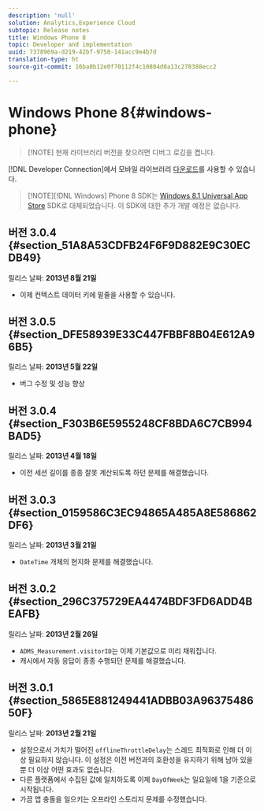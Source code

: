 ```yaml
---
description: 'null'
solution: Analytics,Experience Cloud
subtopic: Release notes
title: Windows Phone 8
topic: Developer and implementation
uuid: 7378969a-d219-42bf-9750-141acc9e4b7d
translation-type: ht
source-git-commit: 16ba0b12e0f70112f4c10804d0a13c278388ecc2

---
```



# Windows Phone 8{#windows-phone}

> [!NOTE] 현재 라이브러리 버전을 찾으려면 디버그 로깅을 켭니다.

[!DNL Developer Connection]에서 모바일 라이브러리 [다운로드](https://marketing.adobe.com/developer/get-started/mobile/c-measuring-mobile-applications)를 사용할 수 있습니다.

> [!NOTE][!DNL Windows] Phone 8 SDK는 [Windows 8.1 Universal App Store](../appmeasurement-release-notes/c-release-notes-winu.md) SDK로 대체되었습니다. 이 SDK에 대한 추가 개발 예정은 없습니다.

## 버전 3.0.4 {#section_51A8A53CDFB24F6F9D882E9C30ECDB49}

릴리스 날짜: **2013년 8월 21일**

* 이제 컨텍스트 데이터 키에 밑줄을 사용할 수 있습니다.

## 버전 3.0.5 {#section_DFE58939E33C447FBBF8B04E612A96B5}

릴리스 날짜: **2013년 5월 22일**

* 버그 수정 및 성능 향상

## 버전 3.0.4 {#section_F303B6E5955248CF8BDA6C7CB994BAD5}

릴리스 날짜: **2013년 4월 18일**

* 이전 세션 길이를 종종 잘못 계산되도록 하던 문제를 해결했습니다.

## 버전 3.0.3 {#section_0159586C3EC94865A485A8E586862DF6}

릴리스 날짜: **2013년 3월 21일**

* `DateTime` 개체의 현지화 문제를 해결했습니다.

## 버전 3.0.2 {#section_296C375729EA4474BDF3FD6ADD4BEAFB}

릴리스 날짜: **2013년 2월 26일**

* `ADMS_Measurement.visitorID`는 이제 기본값으로 미리 채워집니다.
* 캐시에서 자동 응답이 종종 수행되던 문제를 해결했습니다.

## 버전 3.0.1 {#section_5865E881249441ADBB03A9637548650F}

릴리스 날짜: **2013년 2월 21일**

* 설정으로서 가치가 떨어진 `offlineThrottleDelay`는 스레드 최적화로 인해 더 이상 필요하지 않습니다. 이 설정은 이전 버전과의 호환성을 유지하기 위해 남아 있을 뿐 더 이상 어떤 효과도 없습니다.
* 다른 플랫폼에서 수집된 값에 일치하도록 이제 `DayOfWeek`는 일요일에 1을 기준으로 시작됩니다.
* 가끔 앱 충돌을 일으키는 오프라인 스토리지 문제를 수정했습니다.

